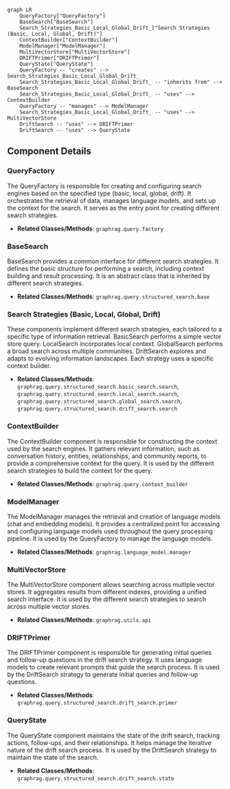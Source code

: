 ```mermaid
graph LR
    QueryFactory["QueryFactory"]
    BaseSearch["BaseSearch"]
    Search_Strategies_Basic_Local_Global_Drift_["Search Strategies (Basic, Local, Global, Drift)"]
    ContextBuilder["ContextBuilder"]
    ModelManager["ModelManager"]
    MultiVectorStore["MultiVectorStore"]
    DRIFTPrimer["DRIFTPrimer"]
    QueryState["QueryState"]
    QueryFactory -- "creates" --> Search_Strategies_Basic_Local_Global_Drift_
    Search_Strategies_Basic_Local_Global_Drift_ -- "inherits from" --> BaseSearch
    Search_Strategies_Basic_Local_Global_Drift_ -- "uses" --> ContextBuilder
    QueryFactory -- "manages" --> ModelManager
    Search_Strategies_Basic_Local_Global_Drift_ -- "uses" --> MultiVectorStore
    DriftSearch -- "uses" --> DRIFTPrimer
    DriftSearch -- "uses" --> QueryState
```

## Component Details

### QueryFactory
The QueryFactory is responsible for creating and configuring search engines based on the specified type (basic, local, global, drift). It orchestrates the retrieval of data, manages language models, and sets up the context for the search. It serves as the entry point for creating different search strategies.
- **Related Classes/Methods**: `graphrag.query.factory`

### BaseSearch
BaseSearch provides a common interface for different search strategies. It defines the basic structure for performing a search, including context building and result processing. It is an abstract class that is inherited by different search strategies.
- **Related Classes/Methods**: `graphrag.query.structured_search.base`

### Search Strategies (Basic, Local, Global, Drift)
These components implement different search strategies, each tailored to a specific type of information retrieval. BasicSearch performs a simple vector store query. LocalSearch incorporates local context. GlobalSearch performs a broad search across multiple communities. DriftSearch explores and adapts to evolving information landscapes. Each strategy uses a specific context builder.
- **Related Classes/Methods**: `graphrag.query.structured_search.basic_search.search`, `graphrag.query.structured_search.local_search.search`, `graphrag.query.structured_search.global_search.search`, `graphrag.query.structured_search.drift_search.search`

### ContextBuilder
The ContextBuilder component is responsible for constructing the context used by the search engines. It gathers relevant information, such as conversation history, entities, relationships, and community reports, to provide a comprehensive context for the query. It is used by the different search strategies to build the context for the query.
- **Related Classes/Methods**: `graphrag.query.context_builder`

### ModelManager
The ModelManager manages the retrieval and creation of language models (chat and embedding models). It provides a centralized point for accessing and configuring language models used throughout the query processing pipeline. It is used by the QueryFactory to manage the language models.
- **Related Classes/Methods**: `graphrag.language_model.manager`

### MultiVectorStore
The MultiVectorStore component allows searching across multiple vector stores. It aggregates results from different indexes, providing a unified search interface. It is used by the different search strategies to search across multiple vector stores.
- **Related Classes/Methods**: `graphrag.utils.api`

### DRIFTPrimer
The DRIFTPrimer component is responsible for generating initial queries and follow-up questions in the drift search strategy. It uses language models to create relevant prompts that guide the search process. It is used by the DriftSearch strategy to generate initial queries and follow-up questions.
- **Related Classes/Methods**: `graphrag.query.structured_search.drift_search.primer`

### QueryState
The QueryState component maintains the state of the drift search, tracking actions, follow-ups, and their relationships. It helps manage the iterative nature of the drift search process. It is used by the DriftSearch strategy to maintain the state of the search.
- **Related Classes/Methods**: `graphrag.query.structured_search.drift_search.state`

